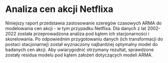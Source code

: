 # Analiza cen akcji Netflixa
 
Niniejszy raport przedstawia zastosowanie szeregów czasowych ARMA do modelowania cen akcji - w tym przypadku Netflixa. Dla danych z lat 2002-2022 została przeprowadzona analiza pod kątem ich stacjonarności i skorelowania. Po odpowiednim przygotowaniu danych (ich transformacji do postaci stacjonarnej) został wyznaczony najbardziej optymalny model do badanych cen akcji. Aby uwiarygodnić otrzymany rezultat, sprawdzone zostały residua modelu pod kątem założeń dotyczących modeli ARMA.
